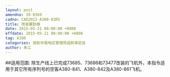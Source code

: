 ```yaml
---
layout: post
amendno: 39-8369
cadno: CAD2012-A380-03R5
title: 改装翼肋根
date: 2015-05-21 00:00:00 +0800
effdate: 2015-05-21 00:00:00 +0800
tag: A380
categories: 民航中南地区管理局适航审定处
author: 朱江
---
```


##适用范围:
除生产线上已完成73685、73686和73477改装的飞机外，本指令适用于其它所有序列号的空客A380-841、A380-842及A380-861飞机。

